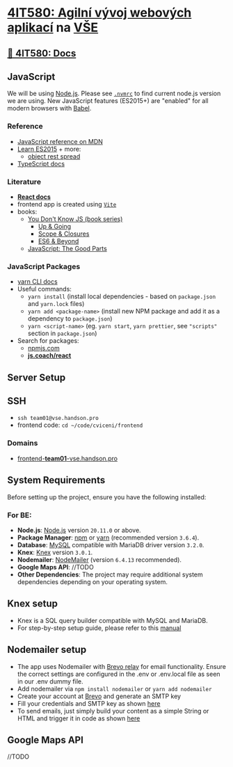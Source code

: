 # [4IT580: Agilní vývoj webových aplikací](http://4it580.vse.cz/) na [VŠE](https://www.vse.cz/)

## [📖 4IT580: Docs](https://vse-4it580-docs-2023.vercel.app)

## JavaScript

We will be using [Node.js](https://nodejs.org/). Please see [`.nvmrc`](./.nvmrc) to find current node.js version we are using.
New JavaScript features (ES2015+) are "enabled" for all modern browsers with [Babel](https://babeljs.io/).

### Reference

- [JavaScript reference on MDN](https://developer.mozilla.org/en-US/docs/Web/JavaScript/Reference)
- [Learn ES2015](https://babeljs.io/docs/en/learn) + more:
  - [object rest spread](http://babeljs.io/docs/plugins/transform-object-rest-spread/)
- [TypeScript docs](https://www.typescriptlang.org/docs/)

### Literature

- **[React docs](https://react.dev/learn)**
- frontend app is created using [`Vite`](https://vitejs.dev/)
- books:
  - [You Don't Know JS (book series)](https://github.com/getify/You-Dont-Know-JS/tree/1st-ed)
    - [Up & Going](https://github.com/getify/You-Dont-Know-JS/blob/1st-ed/up%20%26%20going/README.md)
    - [Scope & Closures](https://github.com/getify/You-Dont-Know-JS/blob/1st-ed/scope%20%26%20closures/README.md)
    - [ES6 & Beyond](https://github.com/getify/You-Dont-Know-JS/blob/1st-ed/es6%20%26%20beyond/README.md)
  - [JavaScript: The Good Parts](http://shop.oreilly.com/product/9780596517748.do)

### JavaScript Packages

- [yarn CLI docs](https://yarnpkg.com/en/docs/cli/)
- Useful commands:
  - `yarn install` (install local dependencies - based on `package.json` and `yarn.lock` files)
  - `yarn add <package-name>` (install new NPM package and add it as a dependency to `package.json`)
  - `yarn <script-name>` (eg. `yarn start`, `yarn prettier`, see `"scripts"` section in `package.json`)
- Search for packages:
  - [npmjs.com](https://www.npmjs.com/)
  - **[js.coach/react](https://js.coach/react)**

## Server Setup

## SSH

- `ssh team01@vse.handson.pro`
- frontend code: `cd ~/code/cviceni/frontend`

### Domains

- [frontend-**team01**-vse.handson.pro](http://frontend-team01-vse.handson.pro)

## System Requirements

Before setting up the project, ensure you have the following installed:

### For BE:

- **Node.js**: [Node.js](https://nodejs.org/) version `20.11.0` or above.
- **Package Manager**: [npm](https://www.npmjs.com/) or [yarn](https://yarnpkg.com/) (recommended version `3.6.4`).
- **Database**: [MySQL](https://www.mysql.com/) compatible with MariaDB driver version `3.2.0`.
- **Knex**: [Knex](https://knexjs.org/) version `3.0.1`.
- **Nodemailer**: [NodeMailer](https://nodemailer.com/) (version `6.4.13` recommended).
- **Google Maps API**: //TODO
- **Other Dependencies**: The project may require additional system dependencies depending on your operating system.

## Knex setup

- Knex is a SQL query builder compatible with MySQL and MariaDB.
- For step-by-step setup guide, please refer to this [manual](https://knexjs.org/guide/)

## Nodemailer setup

- The app uses Nodemailer with [Brevo relay](https://developers.brevo.com/) for email functionality. Ensure the correct
  settings are configured in the .env or .env.local file as seen in our .env dummy file.
- Add nodemailer via `npm install nodemailer` or `yarn add nodemailer`
- Create your account at [Brevo](https://onboarding.brevo.com/account/register) and generate an SMTP key
- Fill your credentials and SMTP key as
  shown [here](https://developers.brevo.com/docs/node-smtp-relay-example#declare-your-stmp-credentials)
- To send emails, just simply build your content as a simple String or HTML and trigger it in code as
  shown [here](https://developers.brevo.com/docs/node-smtp-relay-example#compose-your-email-object)

## Google Maps API

//TODO
